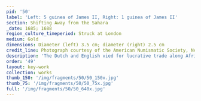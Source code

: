 ```yaml
---
pid: '50'
label: 'Left: 5 guinea of James II, Right: 1 guinea of James II'
section: Shifting Away from the Sahara
_date: 1685; 1688
region_culture_timeperiod: Struck at London
medium: Gold
dimensions: Diameter (left) 3.5 cm; diameter (right) 2.5 cm
credit_line: Photograph courtesy of the American Numismatic Society, New York, 0000.999.596
description: 'The Dutch and English vied for lucrative trade along Africa’s West Coast in the mid-seventeenth century. During this period the English produced guinea coins marked with an elephant-and-castle motif below a bust of the English king, James II. The motif was stamped only onto coins made from West African gold acquired by the newly established Royal Africa Company, which was granted a monopoly on this trade by the British crown in 1672. This iconography illustrates the continuing importance of gold and ivory as commodities, even as trade shifted away from Saharan routes.'
order: '49'
layout: key-work
collection: works
thumb_150: '/img/fragments/50/50_150x.jpg'
thumb_75: '/img/fragments/50/50_75x.jpg'
full: '/img/fragments/50/50_640x.jpg'
---
```

